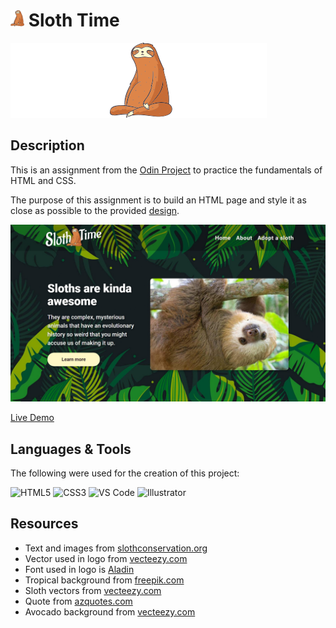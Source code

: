 # <img src="images/favicon.png" width="22"/> Sloth Time

![Logo](images/sloth-time-logo.svg)

## Description

This is an assignment from the [Odin Project](https://www.theodinproject.com/paths/foundations/courses/foundations/lessons/landing-page) to practice the fundamentals of HTML and CSS.

The purpose of this assignment is to build an HTML page and style it as close as possible to the provided [design](https://cdn.statically.io/gh/TheOdinProject/curriculum/main/foundations/html_css/project/odin-project.png).

<img src="images/preview.png" />

[Live Demo](https://constPardalos.github.io/sloth-time/)

## Languages & Tools

The following were used for the creation of this project:

<p>
<img src="https://cdn.jsdelivr.net/gh/devicons/devicon/icons/html5/html5-original.svg" width="60" title="HTML5" />
<img src="https://cdn.jsdelivr.net/gh/devicons/devicon/icons/css3/css3-original.svg" width="60" title="CSS3" />
<img src="https://cdn.jsdelivr.net/gh/devicons/devicon/icons/vscode/vscode-original.svg" width="60" title="VS Code" />
<img src="https://cdn.jsdelivr.net/gh/devicons/devicon/icons/illustrator/illustrator-plain.svg" width="60" title="Illustrator" />
</p>

## Resources

*   Text and images from [slothconservation.org](https://slothconservation.org)
*   Vector used in logo from [vecteezy.com](https://www.vecteezy.com/vector-art/210862-sloth-vector)
*   Font used in logo is [Aladin](https://fonts.google.com/specimen/Aladin)
*   Tropical background from [freepik.com](https://www.freepik.com/free-vector/hand-drawn-tropical-leaves-background_13840094.htm)
*   Sloth vectors from [vecteezy.com](https://www.vecteezy.com/vector-art/210861-hand-drawn-sloth-vector)
*   Quote from [azquotes.com](https://www.azquotes.com/quotes/topics/sloth.html)
*   Avocado background from [vecteezy.com](https://www.vecteezy.com/vector-art/5073990-green-avocado-pattern-seamless-background)
